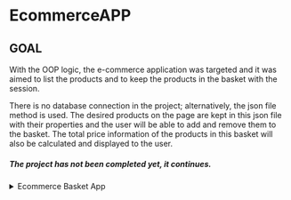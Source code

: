 # EcommerceAPP

## GOAL
With the OOP logic, the e-commerce application was targeted and it was aimed to list the products and to keep the products in the basket with the session.

There is no database connection in the project; alternatively, the json file method is used. The desired products on the page are kept in this json file with their properties and the user will be able to add and remove them to the basket. The total price information of the products in this basket will also be calculated and displayed to the user.

##### The project has not been completed yet, it continues.

<details>
  <summary>Ecommerce Basket App</summary>

- HomePage
  
  ![image](https://user-images.githubusercontent.com/60554068/113149521-c6256f80-923b-11eb-93f1-84ffd52548ef.png)




</details>
